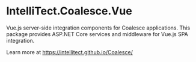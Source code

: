 # IntelliTect.Coalesce.Vue

Vue.js server-side integration components for Coalesce applications. This package provides ASP.NET Core services and middleware for Vue.js SPA integration.

Learn more at https://intellitect.github.io/Coalesce/